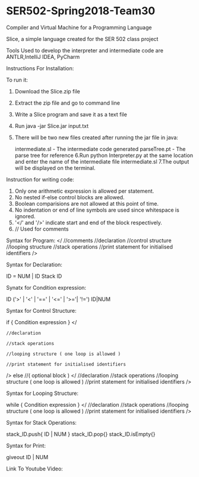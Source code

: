 # SER502-Spring2018-Team30
Compiler and Virtual Machine for a Programming Language

Slice, a simple language created for the SER 502 class project

Tools Used to develop the interpreter and intermediate code are ANTLR,IntelliJ IDEA, PyCharm

Instructions For Installation:

To run it:
1. Download the Slice.zip file
2. Extract the zip file and go to command line 
3. Write a Slice program and save it as a text file
4. Run java -jar Slice.jar input.txt
5. There will be two new files created after running the jar file in java:

    intermediate.sl - The intermediate code generated
    parseTree.pt - The parse tree for reference
6.Run python Interpreter.py at the same location and enter the name of the intermediate file intermediate.sl
7.The output will be displayed on the terminal.

Instruction for writing code:

1. Only one arithmetic expression is allowed per statement.
2. No nested if-else control blocks are allowed.
3. Boolean comparisions are not allowed at this point of time.
4. No indentation or end of line symbols are used since whitespace is ignored. 
5. '</' and '/>' indicate start and end of the block respectively. 
6. // Used for comments

Syntax for Program:
</
//comments
//declaration
//control structure
//looping structure
//stack operations
//print statement for initialised identifiers
/>

Syntax for Declaration:

ID = NUM | ID
Stack ID

Synatx for Condition expression:

ID ('>' | '<' | '==' | '<=' | '>='| '!=') ID|NUM

Syntax for Control Structure:

if { Condition expression }
</

    //declaration
    
    //stack operations
    
    //looping structure ( one loop is allowed )
    
    //print statement for initialised identifiers
    
/>
else //( optional block )
</
    //declaration
    //stack operations
    //looping structure ( one loop is allowed )
    //print statement for initialised identifiers
/>

Syntax for Looping Structure:

while { Condition expression }
</
    //declaration
    //stack operations
    //looping structure ( one loop is allowed )
    //print statement for initialised identifiers
/>

Syntax for Stack Operations:

stack_ID.push{ ID | NUM }
stack_ID.pop{}
stack_ID.isEmpty{}

Syntax for Print:

giveout ID | NUM 





Link To Youtube Video:
